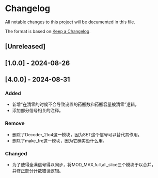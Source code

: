 # Changelog
All notable changes to this project will be documented in this file.

The format is based on [Keep a Changelog](https://keepachangelog.com/en/1.0.0/).

## [Unreleased]

## [1.0.0] - 2024-08-26





## [4.0.0] - 2024-08-31

### Added

- 新增“在清零的时候不会导致设置的药瓶数和药瓶容量被清零”逻辑。
- 添加部分信号相关的注释。

### Remove

- 删除了Decoder_2to4这一模块，因为SET这个信号可以替代其作用。
- 删除了make_fre这一模块，因为它确实没什么用。

### Changed

- 为了使得全满信号得以同步，将MOD_MAX,full,all_slice三个模块于以合并，并修正部分计数错误逻辑。

